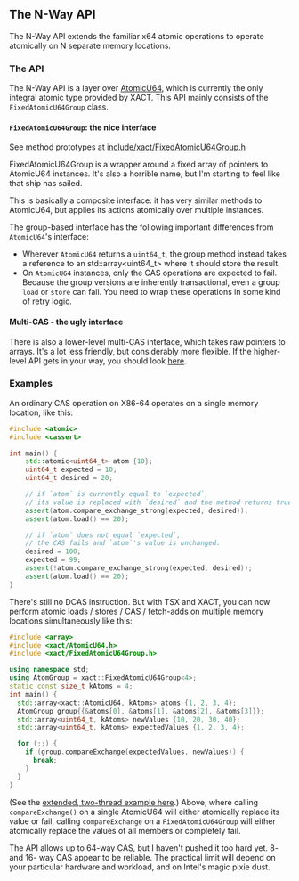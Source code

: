 ## The N-Way API

The N-Way API extends the familiar x64 atomic operations to operate atomically on N separate memory locations.

### The API

The N-Way API is a layer over [AtomicU64](AtomicU64.md), which is currently the only integral atomic type provided by XACT.  This API mainly consists of the `FixedAtomicU64Group` class.

#### `FixedAtomicU64Group`: the nice interface
See method prototypes at [include/xact/FixedAtomicU64Group.h](/include/xact/FixedAtomicU64Group.h)

FixedAtomicU64Group is a wrapper around a fixed array of pointers to AtomicU64 instances.  It's also a horrible name, but I'm starting to feel like that ship has sailed.

This is basically a composite interface: it has very similar methods to AtomicU64, but applies its actions atomically over multiple instances.

The group-based interface has the following important differences from `AtomicU64`'s interface:
* Wherever `AtomicU64` returns a `uint64_t`, the group method instead takes a reference to an std::array<uint64_t> where it should store the result.
* On `AtomicU64` instances, only the CAS operations are expected to fail.  Because the group versions are inherently transactional, even a group `load` or `store` can fail.  You need to wrap these operations in some kind of retry logic.


#### Multi-CAS - the ugly interface
There is also a lower-level multi-CAS interface, which takes raw pointers to arrays.  It's a lot less friendly, but considerably more flexible.  If the higher-level API gets in your way, you should look [here](/include/xact/atomic_ops/multi.h).


### Examples
An ordinary CAS operation on X86-64 operates on a single memory location, like this:

```c++
#include <atomic>
#include <cassert>

int main() {
    std::atomic<uint64_t> atom {10};
    uint64_t expected = 10;
    uint64_t desired = 20;

    // if `atom` is currently equal to `expected`,
    // its value is replaced with `desired` and the method returns true.
    assert(atom.compare_exchange_strong(expected, desired));
    assert(atom.load() == 20);

    // if `atom` does not equal `expected`,
    // the CAS fails and `atom`'s value is unchanged.
    desired = 100;
    expected = 99;
    assert(!atom.compare_exchange_strong(expected, desired));
    assert(atom.load() == 20);
}
```

There's still no DCAS instruction.  But with TSX and XACT, you can now perform atomic loads / stores / CAS / fetch-adds on multiple memory locations simultaneously like this:

```c++
#include <array>
#include <xact/AtomicU64.h>
#include <xact/FixedAtomicU64Group.h>

using namespace std;
using AtomGroup = xact::FixedAtomicU64Group<4>;
static const size_t kAtoms = 4;
int main() {
  std::array<xact::AtomicU64, kAtoms> atoms {1, 2, 3, 4};
  AtomGroup group{{&atoms[0], &atoms[1], &atoms[2], &atoms[3]}};
  std::array<uint64_t, kAtoms> newValues {10, 20, 30, 40};
  std::array<uint64_t, kAtoms> expectedValues {1, 2, 3, 4};

  for (;;) {
    if (group.compareExchange(expectedValues, newValues)) {
      break;
    }
  }
}
```
(See the [extended, two-thread example here](/examples/atomic_cas_reader_writer.cpp).)
Above, where calling `compareExchange()` on a single AtomicU64 will either atomically replace its value or fail, calling `compareExchange` on a `FixedAtomicU64Group` will either atomically replace the values of all members or completely fail.

The API allows up to 64-way CAS, but I haven't pushed it too hard yet.  8- and 16- way CAS appear to be reliable.  The practical limit will depend on your particular hardware and workload, and on Intel's magic pixie dust.
